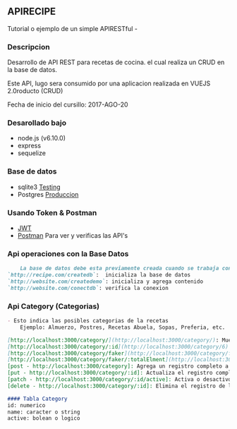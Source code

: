 ## APIRECIPE
Tutorial o ejemplo de un simple APIRESTful -


### Descripcion

Desarrollo de API REST para recetas de cocina. el cual realiza un CRUD en la base de datos.

Este API, lugo sera consumido por una aplicacion realizada en VUEJS 2.0roducto (CRUD)

Fecha de inicio del cursillo: 2017-AGO-20


### Desarollado bajo

- node.js (v6.10.0)
- express
- sequelize


### Base de datos

- sqlite3 	[Testing](https://www.sqlite.org/)
- Postgres 	[Produccion](https://www.postgresql.org/)


### Usando Token & Postman

- [JWT](https://jwt.io/)
- [Postman](https://www.getpostman.com/) Para ver y verificas las API's

### Api operaciones con la Base Datos
```markdown
	La base de datos debe esta previamente creada cuando se trabaja con postgres
`http://recipe.com/createdb`:  inicializa la base de datos
`http://website.com/createdemo`: inicializa y agrega contenido
`http://website.com/conectdb`: verifica la conexion
```

### Api Category (Categorias)
```markdown
- Esto indica las posibles categorias de la recetas
	Ejemplo: Almuerzo, Postres, Recetas Abuela, Sopas, Preferia, etc.

[http://localhost:3000/category/](http://localhost:3000/category/): Muestra todas las categorias registradas, pudiendose agregar los siguientes parametros: **order=ASC/DESC** **limit=[numero]** **page=[nropagina]**
[http://localhost:3000/category/:id](http://localhost:3000/category/6): Muestra una categoria en especifica
[http://localhost:3000/category/faker](http://localhost:3000/category/faker): Agrega elementos a la base datos para demostrar las categorias
[http://localhost:3000/category/faker/:totalElment](http://localhost:3000/category/faker/20): Agrega la cantidad de elementos a las diferentes tabla de la base datos para demostrar las categorias
[post - http://localhost:3000/category]: Agrega un registro completo a la categoria.
[put - http://localhost:3000/category/:id]: Actualiza el registro completo de la categoria.
[patch - http://localhost:3000/category/:id/active]: Activa o desactivo el registro completo de la categoria.
[delete - http://localhost:3000/category/:id]: Elimina el registro de la categoria.

#### Tabla Category
id: numerico
name: caracter o string
active: bolean o logico

```


